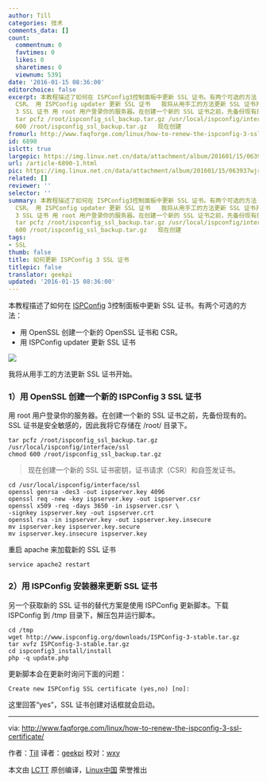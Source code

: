 ```yaml
---
author: Till
categories: 技术
comments_data: []
count:
  commentnum: 0
  favtimes: 0
  likes: 0
  sharetimes: 0
  viewnum: 5391
date: '2016-01-15 08:36:00'
editorchoice: false
excerpt: 本教程描述了如何在 ISPConfig3控制面板中更新 SSL 证书。有两个可选的方法：  用 OpenSSL 创建一个新的 OpenSSL 证书和
  CSR。 用 ISPConfig updater 更新 SSL 证书   我将从用手工的方法更新 SSL 证书开始。 1）用 OpenSSL 创建一个新的 ISPConfig
  3 SSL 证书 用 root 用户登录你的服务器。在创建一个新的 SSL 证书之前，先备份现有的。SSL 证书是安全敏感的，因此我将它存储在 /root/ 目录下。
  tar pcfz /root/ispconfig_ssl_backup.tar.gz /usr/local/ispconfig/interface/ssl chmod
  600 /root/ispconfig_ssl_backup.tar.gz   现在创建
fromurl: http://www.faqforge.com/linux/how-to-renew-the-ispconfig-3-ssl-certificate/
id: 6890
islctt: true
largepic: https://img.linux.net.cn/data/attachment/album/201601/15/063937wjrozr22i804u4qa.png
url: /article-6890-1.html
pic: https://img.linux.net.cn/data/attachment/album/201601/15/063937wjrozr22i804u4qa.png.thumb.jpg
related: []
reviewer: ''
selector: ''
summary: 本教程描述了如何在 ISPConfig3控制面板中更新 SSL 证书。有两个可选的方法：  用 OpenSSL 创建一个新的 OpenSSL 证书和
  CSR。 用 ISPConfig updater 更新 SSL 证书   我将从用手工的方法更新 SSL 证书开始。 1）用 OpenSSL 创建一个新的 ISPConfig
  3 SSL 证书 用 root 用户登录你的服务器。在创建一个新的 SSL 证书之前，先备份现有的。SSL 证书是安全敏感的，因此我将它存储在 /root/ 目录下。
  tar pcfz /root/ispconfig_ssl_backup.tar.gz /usr/local/ispconfig/interface/ssl chmod
  600 /root/ispconfig_ssl_backup.tar.gz   现在创建
tags:
- SSL
thumb: false
title: 如何更新 ISPConfig 3 SSL 证书
titlepic: false
translator: geekpi
updated: '2016-01-15 08:36:00'
---
```


本教程描述了如何在 [ISPConfig](http://www.ispconfig.org/) 3控制面板中更新 SSL 证书。有两个可选的方法：


* 用 OpenSSL 创建一个新的 OpenSSL 证书和 CSR。
* 用 ISPConfig updater 更新 SSL 证书


![](/data/attachment/album/201601/15/063937wjrozr22i804u4qa.png)


我将从用手工的方法更新 SSL 证书开始。


### 1）用 OpenSSL 创建一个新的 ISPConfig 3 SSL 证书


用 root 用户登录你的服务器。在创建一个新的 SSL 证书之前，先备份现有的。SSL 证书是安全敏感的，因此我将它存储在 /root/ 目录下。



```
tar pcfz /root/ispconfig_ssl_backup.tar.gz /usr/local/ispconfig/interface/ssl
chmod 600 /root/ispconfig_ssl_backup.tar.gz

```


> 
> 现在创建一个新的 SSL 证书密钥，证书请求（CSR）和自签发证书。
> 
> 
> 



```
cd /usr/local/ispconfig/interface/ssl
openssl genrsa -des3 -out ispserver.key 4096
openssl req -new -key ispserver.key -out ispserver.csr
openssl x509 -req -days 3650 -in ispserver.csr \
-signkey ispserver.key -out ispserver.crt
openssl rsa -in ispserver.key -out ispserver.key.insecure
mv ispserver.key ispserver.key.secure
mv ispserver.key.insecure ispserver.key

```

重启 apache 来加载新的 SSL 证书



```
service apache2 restart

```

### 2）用 ISPConfig 安装器来更新 SSL 证书


另一个获取新的 SSL 证书的替代方案是使用 ISPConfig 更新脚本。下载 ISPConfig 到 /tmp 目录下，解压包并运行脚本。



```
cd /tmp
wget http://www.ispconfig.org/downloads/ISPConfig-3-stable.tar.gz
tar xvfz ISPConfig-3-stable.tar.gz
cd ispconfig3_install/install
php -q update.php

```

更新脚本会在更新时询问下面的问题：



```
Create new ISPConfig SSL certificate (yes,no) [no]:

```

这里回答“yes”，SSL 证书创建对话框就会启动。




---


via: <http://www.faqforge.com/linux/how-to-renew-the-ispconfig-3-ssl-certificate/>


作者：[Till](http://www.faqforge.com/author/till/) 译者：[geekpi](https://github.com/geekpi) 校对：[wxy](https://github.com/wxy)


本文由 [LCTT](https://github.com/LCTT/TranslateProject) 原创编译，[Linux中国](https://linux.cn/) 荣誉推出